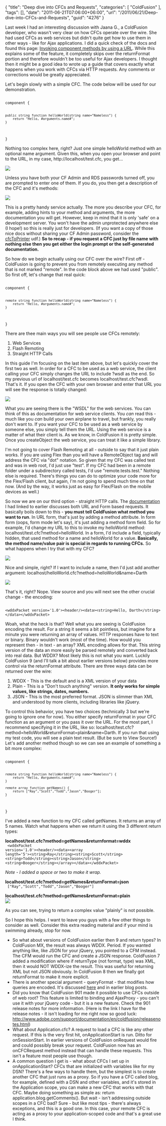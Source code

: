 {
	"title": "Deep dive into CFCs and Requests",
	"categories": [
		"ColdFusion"
	],
	"tags": [],
	"date": "2011-06-21T07:06:00+06:00",
	"url": "/2011/06/21/Deep-dive-into-CFCs-and-Requests",
	"guid": "4276"
}

Last week I had an interesting discussion with Jaana G., a ColdFusion developer, who wasn't very clear on how CFCs operate over the wire. She had used CFCs as web services but didn't quite get how to use them in other ways - like for Ajax applications. I did a quick check of the docs and found this page: <a href="http://help.adobe.com/en_US/ColdFusion/9.0/Developing/WSc3ff6d0ea77859461172e0811cbec0ac4a-7fd9.html#WSc3ff6d0ea77859461172e0811cbec22c24-7db0">Invoking component methods by using a URL</a>. While this explains some of the feature, it completely skips over the returnFormat portion and therefore wouldn't be too useful for Ajax developers. I thought then it might be a good idea to wrote up a guide that covers exactly what happens when you work with CFCs via HTTP requests. Any comments or corrections would be greatly appreciated.
<!--more-->
<p/>

Let's begin slowly with a simple CFC. The code below will be used for our demonstration.

<p/>

<code>
component {

	public string function helloWorld(string name="Nameless") {
		return "Hello, #arguments.name#";	
	}

}
</code>

<p/>

Nothing too complex here, right? Just one simple helloWorld method with an optional name argument. Given this, when you open your browser and point to the URL, in my case, http://localhost/test.cfc, you get... 

<p/>

<img src="https://static.raymondcamden.com/images/ScreenClip118.png" />


<p/>

Unless you have both your CF Admin and RDS passwords turned off, you are prompted to enter one of them. If you do, you then get a description of the CFC and it's methods:

<p/>

<img src="https://static.raymondcamden.com/images/cfjedi/ScreenClip119.png" />

<p/>

This is a pretty handy service actually. The more you describe your CFC, for example, adding hints to your method and arguments, the more documentation you will get. However, keep in mind that it is only 'safe' on a development server. You won't have the admin unprotected anywhere else (I hope!) so this is really just for developers. (If you want a copy of those nice docs without sharing your CF Admin password, consider the <a href="http://www.cflib.org/udf/cfcToPrinter">cfcToPrinter</a> udf.) <b>So to recap - if you request a CFC just by file name with nothing else then you get either the login prompt or the self-generated documentation.</b>

<p/>

So how do we begin actually using our CFC over the wire? First off - ColdFusion is going to prevent you from remotely executing any method that is not marked "remote". In the code block above we had used "public". So first off, let's change that real quick:

<p/>

<code>
component {

	remote string function helloWorld(string name="Nameless") {
		return "Hello, #arguments.name#";	
	}

}
</code>

<p/>

There are thee main ways you will see people use CFCs remotely:

<p/>

<ol>
<li>Web Services
<li>Flash Remoting
<li>Straight HTTP Calls
</ol>

<p/>

In this guide I'm focusing on the last item above, but let's quickly cover the first two as well. In order for a CFC to be used as a web service, the client calling your CFC simply changes the URL to include ?wsdl as the end. So my previous url of localhost/test.cfc becomes localhost/test.cfc?wsdl. That's it. If you open the CFC with your own browser and enter that URL you will see the response is totally changed:

<p/>

<img src="https://static.raymondcamden.com/images/cfjedi/ScreenClip120.png" />

<p/>

What you are seeing there is the "WSDL" for the web services. You can think of this as documentation for web service clients. You <i>can</i> read this - much like you <i>can</i> build your own airplane to travel, but frankly, you really don't want to. If you want your CFC to be used as a web service by someone else, you simply tell them the URL. Using the web service is a matter of what their client is. As we know, in ColdFusion it is pretty simple. Once you createObject the web service, you can treat it like a simple library.

<p/>

I'm not going to cover Flash Remoting at all - outside to say that it just plain works. If you are using Flex than you will have a RemoteObject tag and will address the CFC via "dot" notation. So given that my CFC was called test and was in web root, I'd just use "test". If my CFC had been in a remote folder under a subdirectory called tests, I'd use "remote.tests.test." Nothing else is required. There's things you can do to optimize your code more for the Flex/Flash client, but again, I'm not going to spend much time on that now. (And by the way, it works just as easy for Flex/Flash on the mobile devices as well.)

<p/>

So now we are on our third option - straight HTTP calls. The <a href="http://help.adobe.com/en_US/ColdFusion/9.0/Developing/WSc3ff6d0ea77859461172e0811cbec0ac4a-7fd9.html#WSc3ff6d0ea77859461172e0811cbec22c24-7db0">documentation</a> I had linked to earlier discusses both URL and Form based requests. It basically boils down to this - <b>you must tell ColdFusion what method you want to run</b>. In URL form, that's just by adding a method attribute. In form form (oops, form mode let's say), it's just adding a method form field. So for example, I'd change my URL to this to invoke my helloWorld method: localhost/test.cfc?method=helloWorld. In a form, I'd include a field, typically hidden, that used method for a name and helloWorld for a value. <b>Basically, the method name/value pair is special in regards to running CFCs.</b> So what happens when I try that with my CFC?

<p/>

<img src="https://static.raymondcamden.com/images/cfjedi/ScreenClip121.png" />

<p/>

Nice and simple, right? If I want to include a name, then I'd just add another argument: localhost/helloWorld.cfc?method=helloWorld&name=Darth

<p/>

<img src="https://static.raymondcamden.com/images/cfjedi/ScreenClip122.png" />

<p/>

That's it, right? Nope. View source and you will next see the other crucial change - the encoding:

<p/>

<code>
&lt;wddxPacket version='1.0'&gt;&lt;header/&gt;&lt;data&gt;&lt;string&gt;Hello, Darth&lt;/string&gt;&lt;/data&gt;&lt;/wddxPacket&gt;
</code>

<p/>

Woah, what the heck is that? Well what you are seeing is ColdFusion encoding the result. For a string it seems a bit pointless, but imagine for a minute you were returning an array of values. HTTP responses have to text or binary. Binary wouldn't work (most of the time). How would you represent then - in text - an array? XML encoding allows for that. This string version of the data an more easily be parsed remotely and converted back into real data. But WDDX? Most likely this is not what you want. Luckily ColdFusion 9 (and I'll talk a bit about earlier versions below) provides more control via the returnFormat attribute. There are three ways data can be returned over the wire:

<p/>

<ol>
<li>WDDX - This is the default and is a XML version of your data
<li>Plain - This is a "Don't touch anything" version. <b>It only works for simple values, like strings, dates, numbers.</b>
<li>JSON - This is the most preferred format. JSON is slimmer than XML and understood by more clients, including libraries like jQuery.
</ol>

<p/>

To control this behavior, you have two choices (technically 3 but we're going to ignore one for now). You either specify returnFormat in your CFC function as an argument or you pass it over the URL. For the most part, I recommend specifying it in the URL, like so: localhost/test.cfc?method=helloWorld&returnFormat=plain&name=Darth. If you run that using my test code, you will see a plain text result. (But be sure to View Source!) Let's add another method though so we can see an example of something a bit more complex:

<p/>

<code>
component {

	remote string function helloWorld(string name="Nameless") {
		return "Hello, #arguments.name#";	
	}

	remote array function getNames() {
		return ["Ray","Scott","Todd","Jason","Booger"];
	}
	
}
</code>

<p/>

I've added a new function to my CFC called getNames. It returns an array of 5 names. Watch what happens when we return it using the 3 different return types:

<p/>

<b>localhost/test.cfc?method=getNames&returnformat=wddx</b><br/>
<code>
&lt;wddxPacket version='1.0'&gt;&lt;header/&gt;&lt;data&gt;&lt;array length='5'&gt;&lt;string&gt;Ray&lt;/string&gt;&lt;string&gt;Scott&lt;/string&gt; &lt;string&gt;Todd&lt;/string&gt;&lt;string&gt;Jason&lt;/string&gt; &lt;string&gt;Booger&lt;/string&gt;&lt;/array&gt;&lt;/data&gt;&lt;/wddxPacket&gt;
</code>

<p/>

<i>Note - I added a space or two to make it wrap.</i>

<p/>

<b>localhost/test.cfc?method=getNames&returnFormat=json</b><br/>
<code>
["Ray","Scott","Todd","Jason","Booger"]
</code>

</p>


<b>localhost/test.cfc?method=getNames&returnFormat=plain</b><br/>
<img src="https://static.raymondcamden.com/images/cfjedi/ScreenClip123.png" />

<p/>

As you can see, trying to return a complex value "plainly" is not possible. 

<p/>

So I hope this helps. I want to leave you guys with a few other things to consider as well. Consider this extra reading material and if your mind is swimming already, stop for now.

<p/>

<ul>
<li>So what about versions of ColdFusion earlier then 9 and return types? In ColdFusion MX, the result was always WDDX. Period. If you wanted anything like, like JSON for your jQuery, you pointed to a CFM instead. The CFM would run the CFC and create a JSON response. ColdFusion 7 added a modification where if returnType (not format, type) was XML, then it would NOT WDDX-ize the result. This was useful for returning XML but not JSON obviously. In ColdFusion 8 then we finally got returnFormat to make it more explicit.
<li>There is another special argument - queryFormat - that modifies how queries are encoded. It's discussed <a href="http://help.adobe.com/en_US/ColdFusion/9.0/Developing/WSc3ff6d0ea77859461172e0811cbec10e40-7fe3.html">here</a> and in earlier blog posts. 
<li>Did you know that ColdFusion 901 made it possible to use CFCs outside of web root? This feature is limited to binding and AjaxProxy - you can't use it with your jQuery code - but it is a new feature. Check the 901 release notes for more information. (Here is the link I have for the release notes - it isn't loading for me right now so good luck: <a href="http://www.adobe.com/support/documentation/en/coldfusion/releasenotes.html">http://www.adobe.com/support/documentation/en/coldfusion/releasenotes.html</a>)
<li>What about Application.cfc? A request to load a CFC is like any other request. If this is the very first hit, onApplicationStart is run. Ditto for onSessionStart. In earlier versions of ColdFusion onRequest would fire and could possibly break your request. ColdFusion now has an onCFCRequest method instead that can handle these requests. This isn't a feature most people use though.
<li>A common question I get is - what about CFCs I set up in onApplicationStart? CFCs that are initialized with variables like for my DSN? There's a few ways to handle them, but the simplest is to create another CFC that just runs as a proxy. So if you have a CFC called blog, for example, defined with a DSN and other variables, and it's stored in the Application scope, you can make a new CFC that works with that CFC. Maybe doing something as simple as:  return application.blog.getComments(). But wait - isn't addressing outside scopes in a CFC bad? Sure - but like most tips - there's always exceptions, and this is a good one. In this case,  your remote CFC is acting as a proxy to your application-scoped code and that's a great use I think.
</ul>